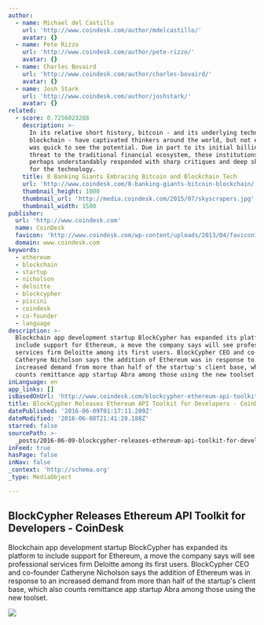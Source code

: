 ```yaml
---
author:
  - name: Michael del Castillo
    url: 'http://www.coindesk.com/author/mdelcastillo/'
    avatar: {}
  - name: Pete Rizzo
    url: 'http://www.coindesk.com/author/pete-rizzo/'
    avatar: {}
  - name: Charles Bovaird
    url: 'http://www.coindesk.com/author/charles-bovaird/'
    avatar: {}
  - name: Josh Stark
    url: 'http://www.coindesk.com/author/joshstark/'
    avatar: {}
related:
  - score: 0.7256023288
    description: >-
      In its relative short history, bitcoin - and its underlying technology the
      blockchain - have captivated thinkers around the world, but not everyone
      was quick to see the potential. Due in part to its initial billing as a
      threat to the traditional financial ecosystem, these institutions have
      perhaps understandably responded with sharp critiques and deep skepticism
      for the technology.
    title: 8 Banking Giants Embracing Bitcoin and Blockchain Tech
    url: 'http://www.coindesk.com/8-banking-giants-bitcoin-blockchain/'
    thumbnail_height: 1000
    thumbnail_url: 'http://media.coindesk.com/2015/07/skyscrapers.jpg'
    thumbnail_width: 1500
publisher:
  url: 'http://www.coindesk.com'
  name: CoinDesk
  favicon: 'http://www.coindesk.com/wp-content/uploads/2013/04/favicon1.ico?4d1c37'
  domain: www.coindesk.com
keywords:
  - ethereum
  - blockchain
  - startup
  - nicholson
  - deloitte
  - blockcypher
  - piscini
  - coindesk
  - co-founder
  - language
description: >-
  Blockchain app development startup BlockCypher has expanded its platform to
  include support for Ethereum, a move the company says will see professional
  services firm Deloitte among its first users. BlockCypher CEO and co-founder
  Catheryne Nicholson says the addition of Ethereum was in response to an
  increased demand from more than half of the startup's client base, which also
  counts remittance app startup Abra among those using the new toolset.
inLanguage: en
app_links: []
isBasedOnUrl: 'http://www.coindesk.com/blockcypher-ethereum-api-toolkit/'
title: BlockCypher Releases Ethereum API Toolkit for Developers - CoinDesk
datePublished: '2016-06-09T01:17:11.209Z'
dateModified: '2016-06-08T21:41:28.188Z'
starred: false
sourcePath: >-
  _posts/2016-06-09-blockcypher-releases-ethereum-api-toolkit-for-developers-c.md
inFeed: true
hasPage: false
inNav: false
_context: 'http://schema.org'
_type: MediaObject

---
```

<article style=""><h1>BlockCypher Releases Ethereum API Toolkit for Developers - CoinDesk</h1><p>Blockchain app development startup BlockCypher has expanded its platform to include support for Ethereum, a move the company says will see professional services firm Deloitte among its first users. BlockCypher CEO and co-founder Catheryne Nicholson says the addition of Ethereum was in response to an increased demand from more than half of the startup's client base, which also counts remittance app startup Abra among those using the new toolset.</p><img src="http://media.coindesk.com/2016/06/Developers.jpg" /></article>